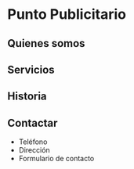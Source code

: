 # Punto Publicitario

## Quienes somos

## Servicios

## Historia

## Contactar
- Teléfono
- Dirección
- Formulario de contacto
